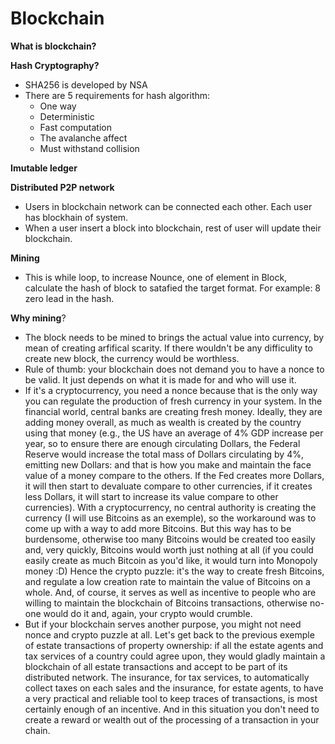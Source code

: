 # Blockchain

**What is blockchain?**

**Hash Cryptography?**
- SHA256 is developed by NSA
- There are 5 requirements for hash algorithm:
  - One way
  - Deterministic
  - Fast computation
  - The avalanche affect 
  - Must withstand collision 

**Imutable ledger**

**Distributed P2P network**
- Users in blockchain network can be connected each other. Each user has blockhain of system. 
- When a user insert a block into blockchain, rest of user will update their blockchain.

**Mining**
- This is while loop, to increase Nounce, one of element in Block, calculate the hash of block to satafied the target format. For example: 8 zero lead in the hash.

**Why mining**?
- The block needs to be mined to brings the actual value into currency, by mean of creating arfifical scarity. If there wouldn't be any difficulity to create new block, the currency would be worthless. 
- Rule of thumb: your blockchain does not demand you to have a nonce to be valid. It just depends on what it is made for and who will use it.
- If it's a cryptocurrency, you need a nonce because that is the only way you can regulate the production of fresh currency in your system. In the financial world, central banks are creating fresh money. Ideally, they are adding money overall, as much as wealth is created by the country using that money (e.g., the US have an average of 4% GDP increase per year, so to ensure there are enough circulating Dollars, the Federal Reserve would increase the total mass of Dollars circulating by 4%, emitting new Dollars: and that is how you make and maintain the face value of a money compare to the others. If the Fed creates more Dollars, it will then start to devaluate compare to other currencies, if it creates less Dollars, it will start to increase its value compare to other currencies). With a cryptocurrency, no central authority is creating the currency (I will use Bitcoins as an exemple), so the workaround was to come up with a way to add  more Bitcoins. But this way has to be burdensome, otherwise too many Bitcoins would be created too easily and, very quickly, Bitcoins would worth just nothing at all (if you could easily create as much Bitcoin as you'd like, it would turn into Monopoly money :D) Hence the crypto puzzle: it's the way to create fresh Bitcoins, and regulate a low creation rate to maintain the value of Bitcoins on a whole. And, of course, it serves as well as incentive to people who are willing to maintain the blockchain of Bitcoins transactions, otherwise no-one would do it and, again, your crypto would crumble.
- But if your blockchain serves another purpose, you might not need nonce and crypto puzzle at all. Let's get back to the previous exemple of estate transactions of property ownership: if all the estate agents and tax services of a country could agree upon, they would gladly maintain a blockchain of all estate transactions and accept to be part of its distributed network. The insurance, for tax services, to automatically collect taxes on each sales and the insurance, for estate agents, to have a very practical and reliable tool to keep traces of transactions, is most certainly enough of an incentive. And in this situation you don't need to create a reward or wealth out of the processing of a transaction in your chain.


